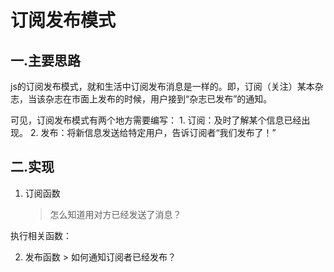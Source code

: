 # 订阅发布模式

## 一.主要思路
  js的订阅发布模式，就和生活中订阅发布消息是一样的。即，订阅（关注）某本杂志，当该杂志在市面上发布的时候，用户接到“杂志已发布”的通知。

  可见，订阅发布模式有两个地方需要编写：
    1. 订阅：及时了解某个信息已经出现。
    2. 发布：将新信息发送给特定用户，告诉订阅者“我们发布了！”

## 二.实现
  1. 订阅函数
      > 怎么知道用对方已经发送了消息？

  执行相关函数：


  2. 发布函数
    > 如何通知订阅者已经发布？